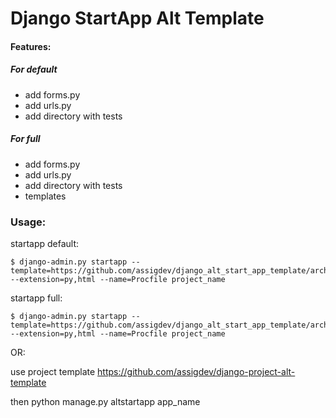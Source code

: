 # Django StartApp Alt Template

#### Features:

##### For default
- add forms.py
- add urls.py
- add directory with tests

##### For full
- add forms.py
- add urls.py
- add directory with tests
- templates


### Usage:

startapp default:

    $ django-admin.py startapp --template=https://github.com/assigdev/django_alt_start_app_template/archive/master.zip --extension=py,html --name=Procfile project_name
    
startapp full:

    $ django-admin.py startapp --template=https://github.com/assigdev/django_alt_start_app_template/archive/full.zip --extension=py,html --name=Procfile project_name

OR:

use project template https://github.com/assigdev/django-project-alt-template

then python manage.py altstartapp app_name
